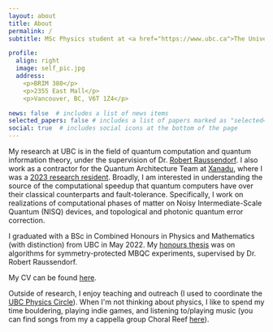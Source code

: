 ```yaml
---
layout: about
title: About
permalink: /
subtitle: MSc Physics student at <a href="https://www.ubc.ca">The University of British Columbia</a> and the <a href="https://qmi.ubc.ca">Stewart Blusson Quantum Matter Institute</a>.

profile:
  align: right
  image: self_pic.jpg
  address:
    <p>BRIM 380</p>
    <p>2355 East Mall</p>
    <p>Vancouver, BC, V6T 1Z4</p>

news: false  # includes a list of news items
selected_papers: false # includes a list of papers marked as "selected={true}"
social: true  # includes social icons at the bottom of the page
---
```

My research at UBC is in the field of quantum computation and quantum information theory, under the supervision of Dr. [Robert Raussendorf](https://phas.ubc.ca/~raussen/). I also work as a contractor for the Quantum Architecture Team at [Xanadu](https://www.xanadu.ai), where I was a [2023 research resident](https://www.xanadu.ai/blog/Xanadu-2023-Residency-Program). Broadly, I am interested in understanding the source of the computational speedup that quantum computers have over their classical counterparts and fault-tolerance. Specifically, I work on realizations of computational phases of matter on Noisy Intermediate-Scale Quantum (NISQ) devices, and topological and photonic quantum error correction. 

I graduated with a BSc in Combined Honours in Physics and Mathematics (with distinction) from UBC in May 2022. My [honours thesis](/assets/pdf/papers/bach_thesis.pdf) was on algorithms for symmetry-protected MBQC experiments, supervised by Dr. Robert Raussendorf.

My CV can be found [here](/assets/pdf/cv/cv.pdf).

Outside of research, I enjoy teaching and outreach (I used to coordinate the [UBC Physics Circle](https://outreach.phas.ubc.ca/events/metro-vancouver-physics-circle/)). When I'm not thinking about physics, I like to spend my time bouldering, playing indie games, and listening to/playing music (you can find songs from my a cappella group Choral Reef [here](https://www.youtube.com/user/UBCacappella/videos)).